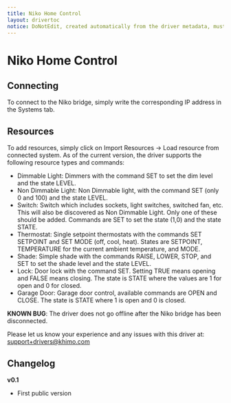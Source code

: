 ```yaml
---
title: Niko Home Control
layout: drivertoc
notice: DoNotEdit, created automatically from the driver metadata, must be updated on the driver itself
---
```


# Niko Home Control

## Connecting

To connect to the Niko bridge, simply write the corresponding IP address in the Systems tab.

## Resources

To add resources, simply click on Import Resources -> Load resource from connected system. As of the current version, the driver supports the following resource types and commands:

- Dimmable Light: Dimmers with the command SET to set the dim level and the state LEVEL.
- Non Dimmable Light: Non Dimmable light, with the command SET (only 0 and 100) and the state LEVEL.
- Switch: Switch which includes sockets, light switches, switched fan, etc. This will also be discovered as Non Dimmable Light. Only one of these should be added. Commands are SET to set the state (1,0) and the state STATE.
- Thermostat: Single setpoint thermostats with the commands SET SETPOINT and SET MODE (off, cool, heat). States are SETPOINT, TEMPERATURE for the current ambient temperature, and MODE.
- Shade: Simple shade with the commands RAISE, LOWER, STOP, and SET to set the shade level and the state LEVEL.
- Lock: Door lock with the command SET. Setting TRUE means opening and FALSE means closing. The state is STATE where the values are 1 for open and 0 for closed.
- Garage Door: Garage door control, available commands are OPEN and CLOSE. The state is STATE where 1 is open and 0 is closed.

**KNOWN BUG**: The driver does not go offline after the Niko bridge has been disconnected. 

Please let us know your experience and any issues with this driver at: [support+drivers@khimo.com](mailto:support+drivers@khimo.com)

## Changelog
**v0.1**
  * First public version
